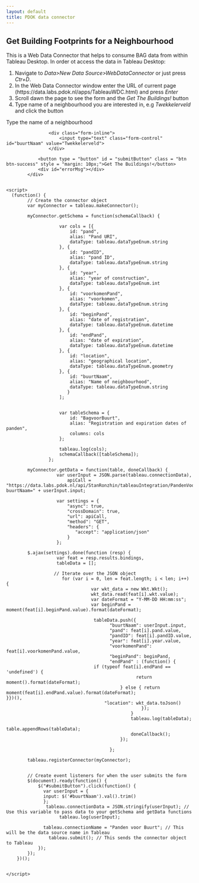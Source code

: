 ```yaml
---
layout: default
title: PDOK data connector
---
```



<script src="https://connectors.tableau.com/libs/tableauwdc-2.3.latest.js" type="text/javascript"></script>
<script src="https://cdnjs.cloudflare.com/ajax/libs/wicket/1.3.2/wicket.min.js" type="text/javascript"></script>
<script src="https://cdnjs.cloudflare.com/ajax/libs/moment.js/2.20.1/moment.min.js" type="text/javascript"></script>

<div class="container container-table">
        <div class="row vertical-center-row">
            <div class="text-center col-md-4 col-md-offset-4">
                <h2>Get Building Footprints for a Neighbourhood</h2>
                <p> 
This is a Web Data Connector that helps to consume BAG data from within Tableau Desktop. 
In order ot access the data in Tableau Desktop:
<ol type="1">
  <li>Navigate to <em>Data>New Data Source>WebDataConnector</em> or just press <em>Ctr+D</em>.</li>
  <li>In the Web Data Connector window enter the URL of current page (https://data.labs.pdok.nl/apps/TableauWDC.html) and press <em>Enter</em></li>
  <li>Scroll dawn the page to see the form and the <em>Get The Buildings!</em> button</li>
  <li>Type name of a neighbourhood you are interested in, e.g <em>Twekkelerveld</em> and click the button</li>
</ol>
</p>
                <form>
                    <div class="form-inline">
                        <label for="buurtNaam" class="text-center">Type the name of a neighbourhood</label>

				    <div class="form-inline">
				        <input type="text" class="form-control" id="buurtNaam" value="Twekkelerveld">
				    </div>

                <button type = "button" id = "submitButton" class = "btn btn-success" style = "margin: 10px;">Get The Buildings!</button>
                <div id="errorMsg"></div>
            </div>


    <script>
      (function() {
            // Create the connector object
            var myConnector = tableau.makeConnector();

            myConnector.getSchema = function(schemaCallback) {

                        var cols = [{
                            id: "pand",
                            alias: "Pand URI",
                            dataType: tableau.dataTypeEnum.string
                        }, {
                            id: "pandID",
                            alias: "pand ID",
                            dataType: tableau.dataTypeEnum.string
                        }, {
                            id: "year",
                            alias: "year of construction",
                            dataType: tableau.dataTypeEnum.int
                        }, {
                            id: "voorkomenPand",
                            alias: "voorkomen",
                            dataType: tableau.dataTypeEnum.string
                        }, {
                            id: "beginPand",
                            alias: "date of registration",
                            dataType: tableau.dataTypeEnum.datetime
                        }, {
                            id: "endPand",
                            alias: "date of expiration",
                            dataType: tableau.dataTypeEnum.datetime
                        }, {
                            id: "location",
                            alias: "geographical location",
                            dataType: tableau.dataTypeEnum.geometry
                        }, {
                            id: "buurtNaam",
                            alias: "Name of neighbourhood",
                            dataType: tableau.dataTypeEnum.string
                           }
                        ];


                        var tableSchema = {
                            id: "BagvoorBuurt",
                            alias: "Registration and expiration dates of panden",
                            columns: cols
                        };

                        tableau.log(cols);
                        schemaCallback([tableSchema]);
                    };

            myConnector.getData = function(table, doneCallback) {
                       var userInput = JSON.parse(tableau.connectionData),
                           apiCall = "https://data.labs.pdok.nl/api/StanRonzhin/tableauIntegration/PandenVoorBuurt?buurtNaam=" + userInput.input;

                       var settings = {
                           "async": true,
                           "crossDomain": true,
                           "url": apiCall,
                           "method": "GET",
                           "headers": {
                              "accept": "application/json"
                           }
                       };

            $.ajax(settings).done(function (resp) {
                       var feat = resp.results.bindings,
                       tableData = [];

                      // Iterate over the JSON object
                         for (var i = 0, len = feat.length; i < len; i++) {
                                    var wkt_data = new Wkt.Wkt();
                                    wkt_data.read(feat[i].wkt.value);
                                    var dateFormat = "Y-MM-DD HH:mm:ss";
                                    var beginPand = moment(feat[i].beginPand.value).format(dateFormat);
                                    
                                     tableData.push({
                                           "buurtNaam": userInput.input,
                                           "pand": feat[i].pand.value,
                                           "pandID": feat[i].pandID.value,
                                           "year": feat[i].year.value,
                                           "voorkomenPand": feat[i].voorkomenPand.value,
                                           "beginPand": beginPand,
                                           "endPand" : (function() {
                                     if (typeof feat[i].endPand == 'undefined') {
                                                     return moment().format(dateFormat);     
                                               } else { return moment(feat[i].endPand.value).format(dateFormat);                                                     }})(),
                                         "location": wkt_data.toJson()
                                                       });
                                                   }
                                                   tableau.log(tableData);
                                                   table.appendRows(tableData);
                                                   doneCallback();
                                               });

                                           };

            tableau.registerConnector(myConnector);


            // Create event listeners for when the user submits the form
            $(document).ready(function() {
                $("#submitButton").click(function() {
                  var userInput = {
                  input: $('#buurtNaam').val().trim()
                  };
                   tableau.connectionData = JSON.stringify(userInput); // Use this variable to pass data to your getSchema and getData functions
                        tableau.log(userInput);

                  tableau.connectionName = "Panden voor Buurt"; // This will be the data source name in Tableau
                    tableau.submit(); // This sends the connector object to Tableau
                });
            });
        })();


    </script>
